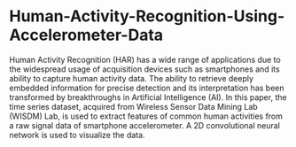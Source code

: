 # Human-Activity-Recognition-Using-Accelerometer-Data
Human Activity Recognition (HAR) has a
wide range of applications due to the widespread usage
of acquisition devices such as smartphones and its ability
to capture human activity data. The ability to retrieve
deeply embedded information for precise detection and its
interpretation has been transformed by breakthroughs in
Artificial Intelligence (AI). In this paper, the time series
dataset, acquired from Wireless Sensor Data Mining Lab
(WISDM) Lab, is used to extract features of common
human activities from a raw signal data of smartphone
accelerometer. A 2D convolutional neural network is used
to visualize the data.
